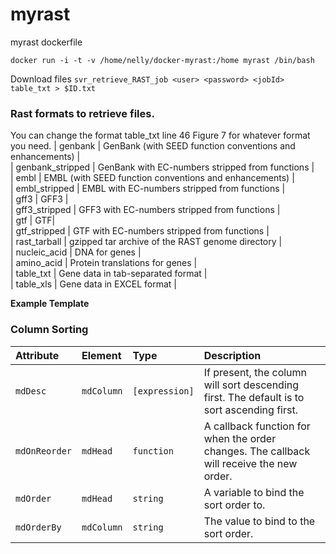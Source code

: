 # myrast
myrast dockerfile 

`docker run -i -t -v /home/nelly/docker-myrast:/home myrast /bin/bash`

Download files
`svr_retrieve_RAST_job <user> <password> <jobId> table_txt > $ID.txt`


### Rast formats to retrieve files.
You can change the format table_txt line 46 Figure 7 for whatever format you need.
| genbank            | GenBank (with SEED function conventions and enhancements) |  
| genbank_stripped        | GenBank with EC-numbers stripped from functions |  
| embl                    | EMBL (with SEED function conventions and enhancements) |  
| embl_stripped           | EMBL with EC-numbers stripped from functions |  
| gff3                    | GFF3 |  
| gff3_stripped           | GFF3 with EC-numbers stripped from functions |  
| gtf                     | GTF|  
| gtf_stripped            | GTF with EC-numbers stripped from functions |  
| rast_tarball            | gzipped tar archive of the RAST genome directory |  
| nucleic_acid            | DNA for genes |  
| amino_acid              | Protein translations for genes |  
| table_txt               | Gene data in tab-separated format |  
| table_xls               | Gene data in EXCEL format |   

**Example Template**
### Column Sorting

| Attribute      | Element    | Type           | Description |
| :------------- | :--------- | :------------- | :---------- |
| `mdDesc`       | `mdColumn` | `[expression]` | If present, the column will sort descending first. The default is to sort ascending first. |
| `mdOnReorder`  | `mdHead`   | `function`     | A callback function for when the order changes. The callback will receive the new order. |
| `mdOrder`      | `mdHead`   | `string`       | A variable to bind the sort order to. |
| `mdOrderBy`    | `mdColumn` | `string`       | The value to bind to the sort order. |
